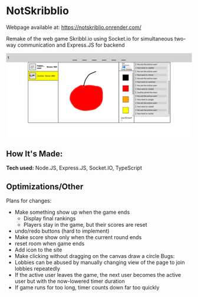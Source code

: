 # NotSkribblio
Webpage available at: https://notskriblio.onrender.com/

Remake of the web game Skribbl.io using Socket.io for simultaneous two-way communication and Express.JS for backend

![Image ingame](./notskriblio_apple.png)

## How It's Made: 

**Tech used:** Node.JS, Express.JS, Socket.IO, TypeScript



## Optimizations/Other



Plans for changes:
- Make something show up when the game ends
   - Display final rankings
   - Players stay in the game, but their scores are reset
- undo/redo buttons (hard to implement)
- Make score show only when the current round ends
- reset room when game ends
- Add icon to the site
- Make clicking without dragging on the canvas draw a circle
Bugs:
- Lobbies can be abused by manually changing view of the page to join lobbies repeatedly
- If the active user leaves the game, the next user becomes the active user but with the now-lowered timer duration
- If game runs for too long, timer counts down far too quickly